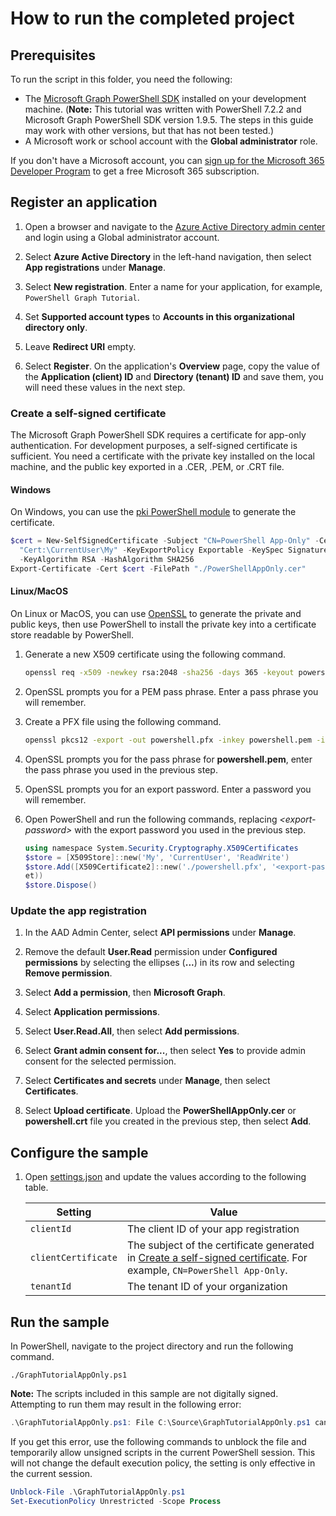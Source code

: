 # How to run the completed project

## Prerequisites

To run the script in this folder, you need the following:

- The [Microsoft Graph PowerShell SDK](https://learn.microsoft.com/powershell/microsoftgraph/installation) installed on your development machine. (**Note:** This tutorial was written with PowerShell 7.2.2 and Microsoft Graph PowerShell SDK version 1.9.5. The steps in this guide may work with other versions, but that has not been tested.)
- A Microsoft work or school account with the **Global administrator** role.

If you don't have a Microsoft account, you can [sign up for the Microsoft 365 Developer Program](https://developer.microsoft.com/microsoft-365/dev-program) to get a free Microsoft 365 subscription.

## Register an application

1. Open a browser and navigate to the [Azure Active Directory admin center](https://aad.portal.azure.com) and login using a Global administrator account.

1. Select **Azure Active Directory** in the left-hand navigation, then select **App registrations** under **Manage**.

1. Select **New registration**. Enter a name for your application, for example, `PowerShell Graph Tutorial`.

1. Set **Supported account types** to **Accounts in this organizational directory only**.

1. Leave **Redirect URI** empty.

1. Select **Register**. On the application's **Overview** page, copy the value of the **Application (client) ID** and **Directory (tenant) ID** and save them, you will need these values in the next step.

### Create a self-signed certificate

The Microsoft Graph PowerShell SDK requires a certificate for app-only authentication. For development purposes, a self-signed certificate is sufficient. You need a certificate with the private key installed on the local machine, and the public key exported in a .CER, .PEM, or .CRT file.

#### Windows

On Windows, you can use the [pki PowerShell module](https://learn.microsoft.com/powershell/module/pki) to generate the certificate.

```powershell
$cert = New-SelfSignedCertificate -Subject "CN=PowerShell App-Only" -CertStoreLocation `
  "Cert:\CurrentUser\My" -KeyExportPolicy Exportable -KeySpec Signature -KeyLength 2048 `
  -KeyAlgorithm RSA -HashAlgorithm SHA256
Export-Certificate -Cert $cert -FilePath "./PowerShellAppOnly.cer"
```

#### Linux/MacOS

On Linux or MacOS, you can use [OpenSSL](https://www.openssl.org/) to generate the private and public keys, then use PowerShell to install the private key into a certificate store readable by PowerShell.

1. Generate a new X509 certificate using the following command.

    ```bash
    openssl req -x509 -newkey rsa:2048 -sha256 -days 365 -keyout powershell.pem -out powershell.crt -subj "/CN=PowerShell App-Only"
    ```

1. OpenSSL prompts you for a PEM pass phrase. Enter a pass phrase you will remember.

1. Create a PFX file using the following command.

    ```bash
    openssl pkcs12 -export -out powershell.pfx -inkey powershell.pem -in powershell.crt
    ```

1. OpenSSL prompts you for the pass phrase for **powershell.pem**, enter the pass phrase you used in the previous step.

1. OpenSSL prompts you for an export password. Enter a password you will remember.

1. Open PowerShell and run the following commands, replacing *&lt;export-password&gt;* with the export password you used in the previous step.

    ```powershell
    using namespace System.Security.Cryptography.X509Certificates
    $store = [X509Store]::new('My', 'CurrentUser', 'ReadWrite')
    $store.Add([X509Certificate2]::new('./powershell.pfx', '<export-password>', [X509KeyStorageFlags]::PersistKeyS
    et))
    $store.Dispose()
    ```

### Update the app registration

1. In the AAD Admin Center, select **API permissions** under **Manage**.

1. Remove the default **User.Read** permission under **Configured permissions** by selecting the ellipses (**...**) in its row and selecting **Remove permission**.

1. Select **Add a permission**, then **Microsoft Graph**.

1. Select **Application permissions**.

1. Select **User.Read.All**, then select **Add permissions**.

1. Select **Grant admin consent for...**, then select **Yes** to provide admin consent for the selected permission.

1. Select **Certificates and secrets** under **Manage**, then select **Certificates**.

1. Select **Upload certificate**. Upload the **PowerShellAppOnly.cer** or **powershell.crt** file you created in the previous step, then select **Add**.

## Configure the sample

1. Open [settings.json](./graphtutorial/settings.json) and update the values according to the following table.

    | Setting | Value |
    |---------|-------|
    | `clientId` | The client ID of your app registration |
    | `clientCertificate` | The subject of the certificate generated in [Create a self-signed certificate](#create-a-self-signed-certificate). For example, `CN=PowerShell App-Only`. |
    | `tenantId` | The tenant ID of your organization |

## Run the sample

In PowerShell, navigate to the project directory and run the following command.

```Shell
./GraphTutorialAppOnly.ps1
```

**Note:** The scripts included in this sample are not digitally signed. Attempting to run them may result in the following error:

```powershell
.\GraphTutorialAppOnly.ps1: File C:\Source\GraphTutorialAppOnly.ps1 cannot be loaded. The file C:\Source\GraphTutorialAppOnly.ps1 is not digitally signed. You cannot run this script on the current system. For more information about running scripts and setting execution policy, see about_Execution_Policies at https://go.microsoft.com/fwlink/?LinkID=135170.
```

If you get this error, use the following commands to unblock the file and temporarily allow unsigned scripts in the current PowerShell session. This will not change the default execution policy, the setting is only effective in the current session.

```powershell
Unblock-File .\GraphTutorialAppOnly.ps1
Set-ExecutionPolicy Unrestricted -Scope Process
```
